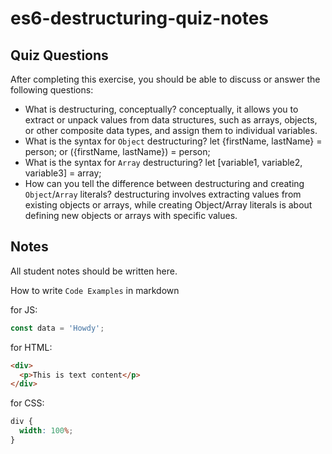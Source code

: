 # es6-destructuring-quiz-notes

## Quiz Questions

After completing this exercise, you should be able to discuss or answer the following questions:

- What is destructuring, conceptually?
  conceptually, it allows you to extract or unpack values from data structures, such as arrays, objects, or other composite data types, and assign them to individual variables.
- What is the syntax for `Object` destructuring?
  let {firstName, lastName} = person; or ({firstName, lastName}) = person;
- What is the syntax for `Array` destructuring?
  let [variable1, variable2, variable3] = array;
- How can you tell the difference between destructuring and creating `Object`/`Array` literals?
  destructuring involves extracting values from existing objects or arrays, while creating Object/Array literals is about defining new objects or arrays with specific values.

## Notes

All student notes should be written here.

How to write `Code Examples` in markdown

for JS:

```javascript
const data = 'Howdy';
```

for HTML:

```html
<div>
  <p>This is text content</p>
</div>
```

for CSS:

```css
div {
  width: 100%;
}
```
